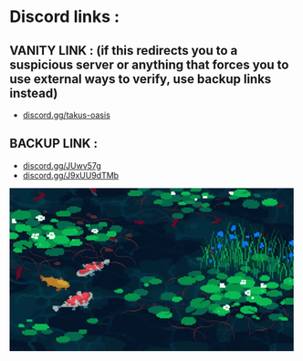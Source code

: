 
# Discord links : 


## VANITY LINK : (if this redirects you to a suspicious server or anything that forces you to use external ways to verify, use backup links instead)
- [discord.gg/takus-oasis](https://discord.com/invite/takus-oasis)


## BACKUP LINK :
- [discord.gg/JUwv57g](https://discord.com/invite/JUwv57g)
- [discord.gg/J9xUU9dTMb](https://discord.com/invite/J9xUU9dTMb)

![til](https://github.com/YukiAdria/Discord/blob/Resources/a_b3aeb7b8e2108c486b12605bcda43c26.gif)
